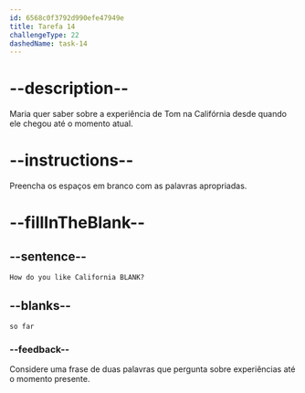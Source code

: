 ```yaml
---
id: 6568c0f3792d990efe47949e
title: Tarefa 14
challengeType: 22
dashedName: task-14
---
```


# --description--

Maria quer saber sobre a experiência de Tom na Califórnia desde quando ele chegou até o momento atual.

# --instructions--

Preencha os espaços em branco com as palavras apropriadas.

# --fillInTheBlank--

## --sentence--

`How do you like California BLANK?`

## --blanks--

`so far`

### --feedback--

Considere uma frase de duas palavras que pergunta sobre experiências até o momento presente.
